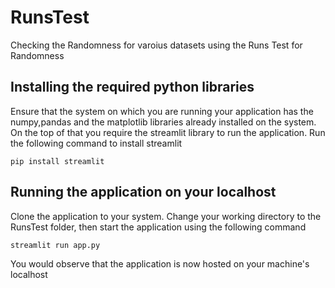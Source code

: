 # RunsTest
Checking the Randomness for varoius datasets using the Runs Test for Randomness

## Installing the required python libraries
Ensure that the system on which you are running your application has the numpy,pandas and the matplotlib libraries already installed on the system. On the top of that you
require the streamlit library to run the application. Run the following command to install streamlit
```
pip install streamlit
```

## Running the application on your localhost
Clone the application to your system. Change your working directory to the RunsTest folder, then start the application using the following command
```
streamlit run app.py
```
You would observe that the application is now hosted on your machine's localhost
